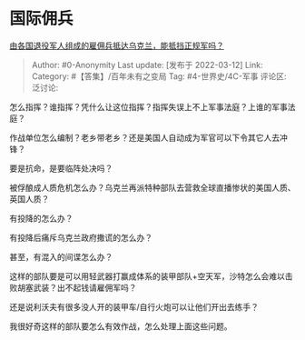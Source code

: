 # 国际佣兵
[由各国退役军人组成的雇佣兵抵达乌克兰，能抵挡正规军吗？](https://www.zhihu.com/question/520042989/answer/2385250518)

> Author: #0-Anonymity
> Last update: [发布于 2022-03-12]
> Link:
> Category: #【答集】/百年未有之变局
> Tag: #4-世界史/4C-军事
> 评论区:
> 泛讨论:

怎么指挥？谁指挥？凭什么让这位指挥？指挥失误上不上军事法庭？上谁的军事法庭？

作战单位怎么编制？老乡带老乡？还是美国人自动成为军官可以下令其它人去冲锋？

要是抗命，是要临阵处决吗？

被俘酿成人质危机怎么办？乌克兰再派特种部队去营救全球直播惨状的美国人质、英国人质？

有投降的怎么办？

有投降后痛斥乌克兰政府撒谎的怎么办？

甚至，有混入的间谍怎么办？

这样的部队要是可以用轻武器打赢成体系的装甲部队+空天军，沙特怎么会难以击败胡塞武装？出不起钱请雇佣军吗？

还是说利沃夫有很多没人开的装甲车/自行火炮可以让他们开出去练手？

我很好奇这样的部队要怎么有效作战，怎么处理上面这些问题。
